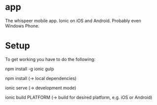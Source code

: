 # app
The whispeer mobile app. Ionic on iOS and Android. Probably even Windows Phone.

# Setup
To get working you have to do the following:

npm install -g ionic gulp

npm install (-> local dependencies)

ionic serve (-> development mode)

ionic build PLATFORM (-> build for desired platform, e.g. iOS or Android)
